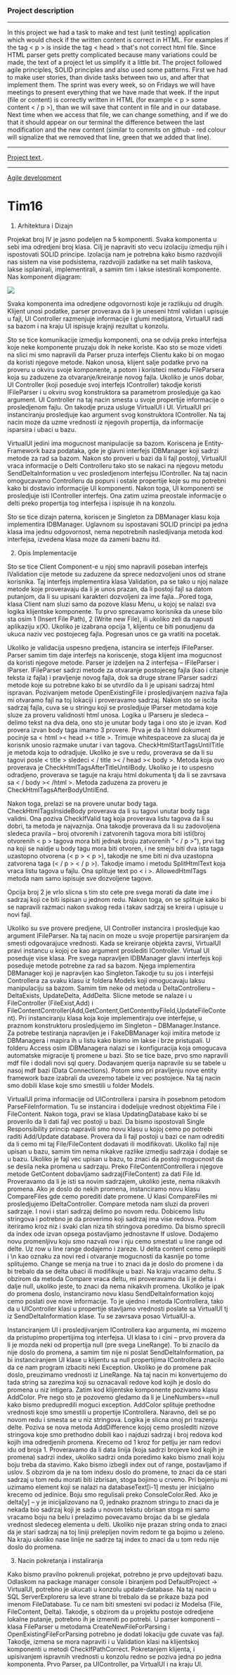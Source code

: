 <h3> Project description </h3>
<hr>
In this project we had a task to make and test (unit testing) application which would check if the written content is correct in HTML. For examples if the tag < p > is inside the tag < head > that's not correct html file. Since HTML parser gets pretty complicated because many variations could be made, the text of a project let us simplify it a little bit. 
The project followed agile principles, SOLID principles and also used some patterns. First we had to make user stories, than divide tasks between two us, and after that implement them. The sprint was every week, so on Fridays we will have meetings to present everything that we have made that week. 
If the input (file or content) is correctly written in HTML (for example < p > some content < / p >), than we will save that content in file and in our database. Next time when we access that file, we can change something, and if we do that it should appear on our terminal the difference between the last modification and the new content (similar to commits on github - red colour will signalize that we removed that line, green that we added that line).
<hr>
 <a href="ftn.res2020.mihailo_vasiljevic.virtual-ui.zad4.pdf"> Project text </a> .
<hr>
<a href="https://dejanbozic94.visualstudio.com/RES%202020"> Agile development </a>

# Tim16

1. Arhitektura i Dizajn

Projekat broj IV je jasno podeljen na 5 komponenti. Svaka komponenta u sebi ima odredjeni broj klasa. Cilj je napraviti sto vecu izolaciju izmedju njih i ispostovati SOLID principe. Izolacija nam je potrebna kako bismo razdvojili nas sistem na vise podsistema, razdvojili zadatke na set malih taskova, lakse isplanirali, implementirali, a samim tim i lakse istestirali komponente.
Nas komponent dijagram: 

<img src="Projekat IV - Tim16.png">

Svaka komponenta ima odredjene odgovornosti koje je razlikuju od drugih. Klijent unosi podatke, parser proverava da li je uneseni html validan i upisuje u fajl, UI Controller razmenjuje informacije i glumi medijatora, VirtualUI radi sa bazom i na kraju UI ispisuje krajnji rezultat u konzolu.

Sto se tice komunikacije izmedju komponenti, ona se odvija preko interfejsa koje neke komponente pruzaju dok ih neke koriste. Kao sto se moze videti na slici mi smo napravili da Parser pruza interfejs Clientu kako bi on mogao da koristi njegove metode. Nakon unosa, klijent salje podatke prvo na proveru u okviru svoje komponente, a potom i koristeci metodu FileParsera koja su zaduzene za otvaranje/kreiranje novog fajla. Ukoliko je unos dobar, UI Controller (koji poseduje svoj interfejs IController) takodje koristi IFileParser i u okviru svog konstruktora sa parametrom prosledjuje ga kao argument. UI Controller na taj nacin smesta u svoje propertije informacije o prosledjenom fajlu. On takodje pruza usluge VirtualUI i UI. VirtualUI pri instanciranju prosledjuje kao argument svog konstruktora IController. Na taj nacin moze da uzme vrednosti iz njegovih propertija, da informacije isparsira i ubaci u bazu. 

VirtualUI jedini ima mogucnost manipulacije sa bazom. Koriscena je Entity-Framework baza podataka, gde je glavni interfejs IDBManager koji sadrzi metode za rad sa bazom. Nakon sto proveri u bazi da li fajl postoji, VirtualUI vraca informacije o Delti Controlleru tako sto se nakaci na njegovu metodu SendDeltaInformation u vec prosledjenom interfejsu IController. Na taj nacin omogucavamo Controlleru da popuni i ostale propertije koje su mu potrebni kako bi dostavio informacije UI komponenti.  Nakon toga, UI komponenti se prosledjuje isti IController interfejs. Ona zatim uzima preostale informacije o delti preko propertija tog interfejsa i ispisuje ih na konzolu.

Sto se tice dizajn paterna, koriscen je Singleton za DBManager klasu koja implementira IDBManager. Uglavnom su ispostavani SOLID principi pa jedna klasa ima jednu odgovornost, nema nepotrebnih nasledjivanja metoda kod interfejsa, izvedena klasa moze da zameni baznu itd.




2. Opis Implementacije

Sto se tice Client Component-e u njoj smo napravili poseban interfejs IValidation cije metode su zaduzene da sprece nedozvoljeni unos od strane korisnika. Taj interfejs implementira klasa Validation, pa se tako u njoj nalaze metode koje proveravaju da li je unos prazan, da li postoji fajl sa datom putanjom, da li su upisani karakteri dozvoljeni za ime fajla...Pored toga, klasa Client nam sluzi samo da pozove klasu Menu, u kojoj se nalazi sva logika klijentske komponente. Tu prvo sprecavamo korisnika da unese bilo sta osim 1 (Insert File Path), 2 (Write new File), ili ukoliko zeli da napusti aplikaziju x(X). Ukoliko je izabrana opcija 1, klijentu ce biti ponudjenu da ukuca naziv vec postojeceg fajla. Pogresan unos ce ga vratiti na pocetak. 

Ukoliko je validacija uspesno predjena, istancira se interfejs IFileParser. Parser samim tim daje interfejs na koriscenje, stoga klijent ima mogucnost da koristi njegove metode. Parser je izdeljen na 2 interfejsa – IFileParser i IParser. IFileParser sadrzi metode za otvaranje postojeceg fajla (kao i citanje teksta iz fajla) i pravljenje novog fajla, dok sa druge strane IParser sadrzi metode koje su potrebne kako bi se utvrdilo da li je upisani sadrzaj html ispravan.  Pozivanjem metode OpenExistingFile i prosledjivanjem naziva fajla mi otvaramo fajl na toj lokaciji i proveravamo sadrzaj. Nakon sto se iscita sadrzaj fajla, cuva se u stringu koji se prosledjuje IParser metodama koje sluze za proveru validnosti html unosa. Logika u IParseru je sledeca – delimo tekst na dva dela, ono sto je unutar body taga i ono sto je izvan. Kod provera izvan body taga imamo 3 provere. Prva je da li html dokument pocinje sa < html >< head >< title >. Trimuje whitespaceove za slucaj da je korisnik unosio razmake unutar i van tagova. CheckHtmlStartTagsUntilTitle je metoda koja to odradjuje. Ukoliko je sve u redu, proverava se da li su tagovi posle < title > sledeci < / title >< / head >< body >. Metoda koja ovo proverava je CheckHtmlTagsAfterTitleUntilBody. Ukoliko je i to uspesno odradjeno, proverava se taguje na kraju html dokumenta tj da li se zavrsava sa < / body >< /html >. Metoda zaduzena za proveru je CheckHtmlTagsAfterBodyUntilEnd. 

Nakon toga, prelazi se na provere unutar body taga. CheckHtmlTagsInsideBody proverava da li su tagovi unutar body taga validni. Ona poziva CheckIfValid tag koja proverava listu tagova da li su dobri, ta metoda je najvaznija. Ona takodje proverava da li su zadovoljena sledeca pravila – broj otvorenih i zatvorenih tagova mora biti isti(broj otvorenih < p > tagova mora biti jednak broju zatvorenih "< / p >"), prvi tag na koji se naidje u body tagu mora biti otvoren, i ne smeju biti dva ista taga uzastopno otvorena (< p > < p >), takodje ne sme biti ni dva uzastopna zatvorena taga (< / p > < / p >). 
Takodje imamo i metodu SplitHtmlText koja vraca listu tagova u fajlu. Ona splituje text po < i >. AllowedHtmlTags metoda nam samo ispisuje sve dozvoljene tagove. 

Opcija broj 2 je vrlo slicna s tim sto cete pre svega morati da date ime i sadrzaj koji ce biti ispisan u jednom redu. Nakon toga, on se splituje kako bi se napravili razmaci nakon svakog reda i takav sadrzaj se kreira i upisuje u novi fajl. 

Ukoliko su sve provere predjene, UI Controller instancira i prosledjuje kao argument IFileParser. Na taj nacin on moze u svoje propertije parsiranjem da smesti odgovarajuce vrednosti. Kada se kreiranje objekta zavrsi, VirtualUI pravi instancu u kojoj ce kao argument proslediti IController. Virtual UI poseduje vise klasa. Pre svega napravljen IDBManager glavni interfejs koji poseduje metode potrebne za rad sa bazom. Njega implementira DBManager koji je napravljen kao Singleton.Takodje tu su jos i interfejsi Controllera za svaku klasu iz foldera Models koji omogucavaju laksu manipulaciju sa bazom. Samim tim neke od metoda u DeltaControlleru – DeltaExists, UpdateDelta, AddDelta. Slicne metode se nalaze i u FileController (FileExist,Add) i FileContentController(Add,GetContent,GetContentbyFileId,UpdateFileContent). Pri instanciranju klasa koja koje implementiraju ove interfejse, u praznom konstruktoru prosledjujemo im Singleton – DBManager.Instance.
Za potrebe testiranja napravljen je i FakeDBManager koji imitira metode iz DBManagera i mapira ih u listu kako bismo im lakse i brze pristupali. U folderu Access osim IDBManagera nalazi se i konfiguracija koja omogucava automatske migracije tj promene u bazi. Sto se tice baze, prvo smo napravili mdf file i dodali novi sql query. Dodavanjem querija napravile su se tabele u nasoj mdf bazi (Data Connections). Potom smo pri pravljenju nove entity framework baze izabrali da uvezemo tabele iz vec postojece. Na taj nacin smo dobili klase koje smo smestili u folder Models. 

VirtualUI prima informacije od UIControllera i parsira ih posebnom petodom ParseFileInformation. Tu se instancira i dodeljuje vrednost objektima File i FileContent. Nakon toga, pravi se klasa UpdatingDatabase kako bi se proverilo da li dati fajl vec postoji u bazi. Da bismo ispostovali Single Responsibility princip napravili smo novu klasu u kojoj cemo po potrebi raditi Add/Update database. Provera da li fajl postoji u bazi ce nam odrediti da li cemo mi taj File/FileContent dodavati ili modifikovati. Ukoliko fajl nije upisan u bazu,  samim tim nema nikakve razlike izmedju sadrzaja i dodaje se u bazu. 
Ukoliko je fajl vec upisan u bazu, to znaci da postoji mogucnost da se desila neka promena u sadrzaju. Preko FileContentControllera i njegove metode GetContent dobavljamo sadrzaj(FileContent) za dati File Id. Proveravamo da li je isti sa novim sadrzajem, ukoliko jeste, nema nikakvih promena. Ako je doslo do nekih promena, instanciramo novu klasu CompareFiles gde cemo porediti date promene.
 U klasi CompareFiles mi prosledjujemo IDeltaController. Compare metoda nam sluzi da proveri sadrzaje. I novi i stari sadrzaj delimo po novom redu. Dobicemo listu stringova i potrebno je da proverimo koji sadrzaj ima vise redova. Potom iteriramo kroz niz i svaki clan niza tih stringova poredimo. Da bismo sprecili da index ode izvan opsega postavljamo jednostavne If uslove. Dodajemo novu promenljivu koju smo nazvali row i nju cemo smestati u line range od delte. Uz row u line range dodajemo i zareze. U delta content cemo prilepiti i \n kao oznaku za novi red i otvaranje mogucnosti da kasnije po tome splitujemo. Change se menja na true i to znaci da je doslo do promene i da bi trebalo da se delta ubaci ili modifikuje u bazi. Na kraju vracamo deltu. 
S obzirom da metoda Compare vraca deltu, mi proveravamo da li je delta i dalje null, ukoliko jeste, to znaci da nema nikakvih promena. Ukoliko je ipak do promena doslo, instanciramo novu klasu SendDeltaInformation kojoj cemo poslati ove nove informacije. To je ujedno i metoda IControllera, tako da u UIController klasi u propertije stavljamo vrednosti poslate sa VirtualUI tj iz SendDeltaInformation klase. Tu se zavrsava posao VirtualUI-a.

Instanciranjem UI i prosledjivanjem IControllera kao argumenta, mi mozemo da pristupimo propertijima tog interfejsa. UI klasa to i cini – prvo provera da li je mozda neki od propertija null (pre svega LineRange). To bi znacilo da nije doslo do promena, a samim tim nije ni poslat SendDeltaInformation, pa bi instanciranjem UI klase u klijentu sa null propertijima IControllera znacilo da ce nam program izbaciti neki Exception. Ukoliko je do promene pak doslo, preuzimamo vrednosti iz LineRange. Na taj nacin mi konvertujemo do tada string sa zarezima koji su oznacavali redove kod kojih je doslo do promena u niz intigera. Zatim kod klijentske komponente pozivamo klasu AddColor. Pre nego sto je pozovemo gledamo da li je LineNumbers==null kako bismo predupredili moguci exception. 
AddColor splituje prethodne vrednosti koje smo smestili u propertije IControllera. Naravno, deli se po novom redu i smesta se u niz stringova. Logika je slicna onoj pri trazenju delte. Poziva se nova metoda AddDifference kojoj cemo proslediti nizove stringova koje smo prethodno dobili kao i najduzi sadrzaj i broj redova kod kojih ima odredjenih promena. Krecemo od 1 kroz for petlju jer nam redovi idu od broja 1. Proveravamo da li data linija (koja sadrzi brojeve kod kojih je promena) sadrzi index, ukoliko sadrzi onda poredimo kako bismo znali koju boju treba da stavimo. Kako bismo izbegli index out of range, postavljamo if uslov. S obzirom da je na tom indexu doslo do promene, to znaci da ce stari sadrzaj u tom redu morati biti izbrisan, stoga bojimo u crveno. Pri bojenju mi uzimamo element koji se nalazi na databaseText[i-1] mestu jer inicijalno krecemo od jedinice. Boju smo regulisali preko ConsoleColor.Red. Ako je delta[y] – y je inicijalizovano na 0, jednako praznom stringu to znaci da je nekada bio sadrzaj koji je sada u novom tekstu obrisan stoga mi samo vracamo boju na belu i prelazimo povecavamo brojac da bi se gledala vrednost sledeceg elementa u delti. Ukoliko nije prazan string onda to znaci da je stari sadrzaj na toj liniji prelepljen novim redom te ga bojimo u zeleno. 
Na kraju ukoliko nase linije ne sadrze taj index to znaci da u tom redu nije doslo do promena. 




3. Nacin pokretanja i instaliranja

Kako bismo pravilno pokrenuli projekat, potrebno je prvo updejtovati bazu. Odlaskom na package manager console i biranjem pod DefaultProject -> VirtualUI, potrebno je ukucati u konzolu update-database. Na taj nacin u SQL ServerExploreru sa leve strane bi trebalo da se prikaze baza pod imenom FileDatabase. Tu ce nam biti smesteni svi podaci iz Modelsa (File, FileContent, Delta).
Takodje, s obzirom da u projektu postoje odredjene lokalne putanje, potrebno ih je izmeniti po potrebi. U parser komponenti – klasa FileParser u metodama CreateNewFileForParsing i OpenExistingFileForParsing potrebno je dodati lokaciju gde cuvate vas fajl. Takodje, izmena se mora napraviti i u Validation klasi na klijentskoj komponenti u metodi CheckIfPathCorrect.
 Pokretanjem klijenta, i upisivanjem ispravnih vrednosti u konzolu redno se poziva jedna po jedna komponenta. Prvo Parser, pa UIController, pa VirtualUI i na kraju UI.
